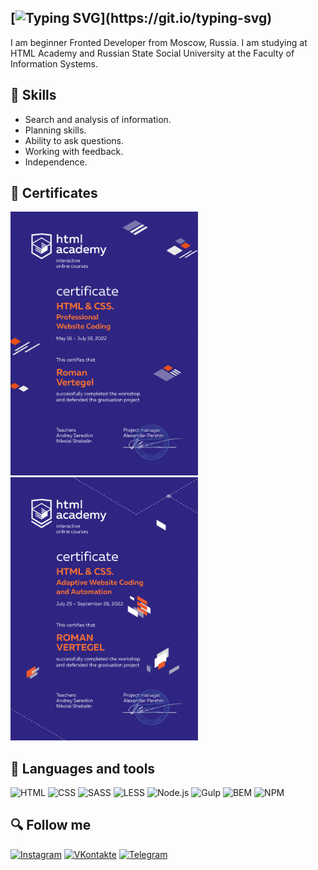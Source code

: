 
## [![Typing SVG](https://readme-typing-svg.herokuapp.com?font=Fira+Code&pause=1000&width=435&lines=About+me...)](https://git.io/typing-svg)

I am beginner Fronted Developer from Moscow, Russia. I am studying at HTML Academy and Russian State Social University at the Faculty of Information Systems. 


## :wrench: Skills

* Search and analysis of information.
* Planning skills.
* Ability to ask questions.
* Working with feedback.
* Independence.

## :link: Certificates
<img src="https://github.com/verrtiga/verrtiga/blob/main/assets/Proff.Website%20Coding-1.png" width="300px" alt="Proff-code">
<img src="assets/Adaptive HTML CSS EN-1.png" width="300px" alt="adaptive-code">

## :open_file_folder: Languages and tools

![HTML](https://img.shields.io/badge/-HTML-24292f?style=for-the-badge&logo=HTML5)
![CSS](https://img.shields.io/badge/-CSS-039BE5?style=for-the-badge&logo=CSS)
![SASS](https://img.shields.io/badge/-SASS-F2F2F2?style=for-the-badge&logo=SASS)
![LESS](https://img.shields.io/badge/-LESS-1d365d?style=for-the-badge&logo=LESS)
![Node.js](https://img.shields.io/badge/-Node.js-24292f?style=for-the-badge&logo=Node.js)
![Gulp](https://img.shields.io/badge/-Gulp-F2F2F2?style=for-the-badge&logo=Gulp)
![BEM](https://img.shields.io/badge/-BEM-24292f?style=for-the-badge&logo=BEM)
![NPM](https://img.shields.io/badge/-NPM-F2F2F2?style=for-the-badge&logo=NPM)

## :mag: Follow me
[![Instagram](https://img.shields.io/badge/-Instagram-24292f?style=for-the-badge&logo=Instagram)](https://www.instagram.com/verrtiga/)
[![VKontakte](https://img.shields.io/badge/-VKontakte-24292f?style=for-the-badge&logo=VK)](https://vk.com/vertiga01)
[![Telegram](https://img.shields.io/badge/-Telegram-24292f?style=for-the-badge&logo=Telegram)](https://t.me/verrtiga)

